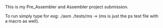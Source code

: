 This is my Pre_Assembler and Assembler project submission.

To run simply type for exg: ./asm ./tests/ms -> (ms is just the ps test file with a macro as well).
